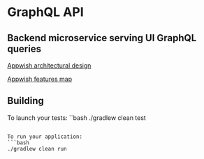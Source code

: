 # GraphQL API
## Backend microservice serving UI GraphQL queries

[Appwish architectural design](https://app.creately.com/diagram/ToXBd2y63z4/view)

[Appwish features map](https://app.creately.com/diagram/SB1Gc6cyHdD/view)

## Building

To launch your tests:
``bash
./gradlew clean test
```

To run your application:
```bash
./gradlew clean run
```
